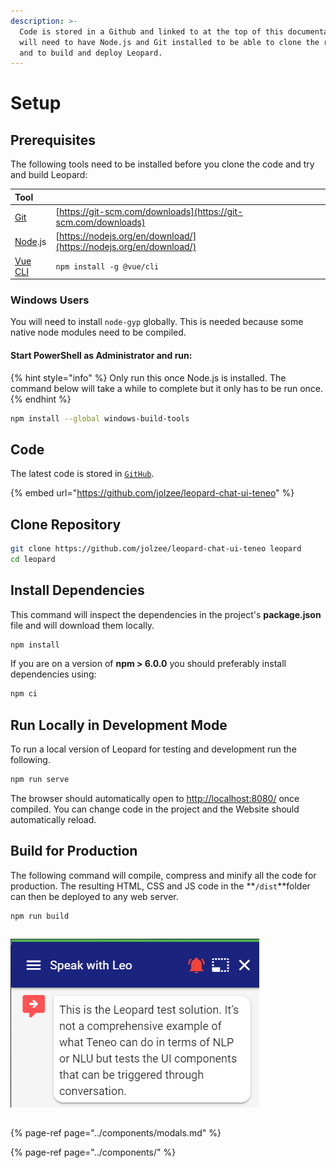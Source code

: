 ```yaml
---
description: >-
  Code is stored in a Github and linked to at the top of this documentation. You
  will need to have Node.js and Git installed to be able to clone the repository
  and to build and deploy Leopard.
---
```


# Setup

## Prerequisites

The following tools need to be installed before you clone the code and try and build Leopard:

| Tool |  |
| :--- | :--- |
| [Git](https://git-scm.com/downloads) | [https://git-scm.com/downloads](https://git-scm.com/downloads) |
| [Node](https://nodejs.org/en/download/).js | [https://nodejs.org/en/download/](https://nodejs.org/en/download/) |
| [Vue CLI](https://cli.vuejs.org/) | `npm install -g @vue/cli` |

### Windows Users

You will need to install `node-gyp` globally.  This is needed because some native node modules need to be compiled.  

#### **Start PowerShell as Administrator and run:**

{% hint style="info" %}
Only run this once Node.js is installed. The command below will take a while to complete but it only has to be run once. 
{% endhint %}

```bash
npm install --global windows-build-tools
```

## Code

The latest code is stored in [`GitHub`](https://github.com/jolzee/leopard-chat-ui-teneo).

{% embed url="https://github.com/jolzee/leopard-chat-ui-teneo" %}

## Clone Repository

```bash
git clone https://github.com/jolzee/leopard-chat-ui-teneo leopard
cd leopard
```

## Install Dependencies

This command will inspect the dependencies in the project's **package.json** file and will download them locally.

```bash
npm install
```

If you are on a version of **npm &gt; 6.0.0** you should preferably install dependencies using:

```groovy
npm ci
```

## Run Locally in Development Mode

To run a local version of Leopard for testing and development run the following.

```bash
npm run serve
```

The browser should automatically open to [http://localhost:8080/](http://localhost:8080/) once compiled. You can change code in the project and the Website should automatically reload. 

## Build for Production

The following command will compile, compress and minify all the code for production. The resulting HTML, CSS and JS code in the **`/dist`**folder can then be deployed to any web server.

```bash
npm run build
```

```

```

![Greeting Message](../.gitbook/assets/greeting.png)

## 

{% page-ref page="../components/modals.md" %}

{% page-ref page="../components/" %}

